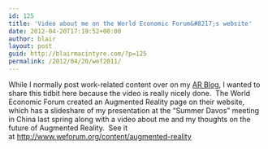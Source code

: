```yaml
---
id: 125
title: 'Video about me on the World Economic Forum&#8217;s website'
date: 2012-04-20T17:19:52+00:00
author: blair
layout: post
guid: http://blairmacintyre.com/?p=125
permalink: /2012/04/20/wef2011/
---
```

While I normally post work-related content over on my [AR Blog](http://ael.gatech.edu/blair), I wanted to share this tidbit here because the video is really nicely done.  The World Economic Forum created an Augmented Reality page on their website, which has a slideshare of my presentation at the &#8220;Summer Davos&#8221; meeting in China last spring along with a video about me and my thoughts on the future of Augmented Reality.  See it at <http://www.weforum.org/content/augmented-reality>